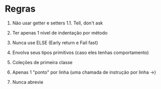 # Regras

1. Não usar getter e setters
    1.1. Tell, don't ask

2. Ter apenas 1 nível de indentação por método

3. Nunca use ELSE (Early return e Fail fast)

4. Envolva seus tipos primitivos (caso eles tenhas comportamento)

5. Coleções de primeira classe

6. Apenas 1 "ponto" por linha (uma chamada de instrução por linha ->)

7. Nunca abrevie
